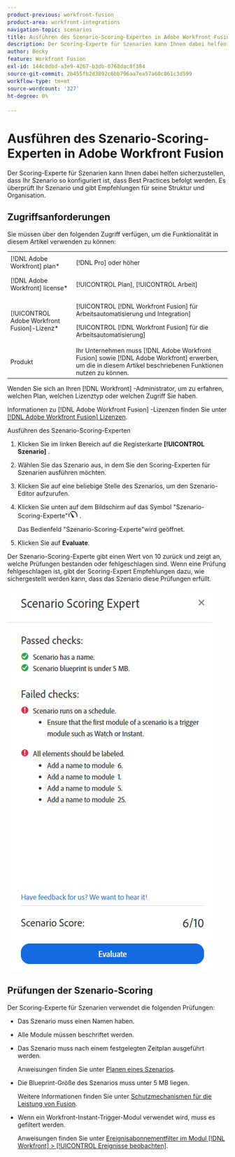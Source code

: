 ```yaml
---
product-previous: workfront-fusion
product-area: workfront-integrations
navigation-topic: scenarios
title: Ausführen des Szenario-Scoring-Experten in Adobe Workfront Fusion
description: Der Scoring-Experte für Szenarien kann Ihnen dabei helfen sicherzustellen, dass Ihr Szenario so konfiguriert ist, dass Best Practices befolgt werden. Es überprüft Ihr Szenario und gibt Empfehlungen für seine Struktur und Organisation.
author: Becky
feature: Workfront Fusion
exl-id: 144c8dbd-a3e9-4267-b3db-0768dac8f384
source-git-commit: 2b455fb2d3892c6bb796aa7ea57a60c861c3d599
workflow-type: tm+mt
source-wordcount: '327'
ht-degree: 0%

---
```


# Ausführen des Szenario-Scoring-Experten in Adobe Workfront Fusion

Der Scoring-Experte für Szenarien kann Ihnen dabei helfen sicherzustellen, dass Ihr Szenario so konfiguriert ist, dass Best Practices befolgt werden. Es überprüft Ihr Szenario und gibt Empfehlungen für seine Struktur und Organisation.

## Zugriffsanforderungen

Sie müssen über den folgenden Zugriff verfügen, um die Funktionalität in diesem Artikel verwenden zu können:

<table style="table-layout:auto">  
 <col> 
 <col> 
 <tbody> 
  <tr> 
    <td role="rowheader">[!DNL Adobe Workfront] plan*</td> 
   <td> <p>[!DNL Pro] oder höher</p> </td> 
  </tr> 
  <tr data-mc-conditions=""> 
   <td role="rowheader">[!DNL Adobe Workfront] license*</td> 
   <td> <p>[!UICONTROL Plan], [!UICONTROL Arbeit]</p> </td> 
  </tr> 
  <tr> 
   <td role="rowheader">[!UICONTROL Adobe Workfront Fusion]-Lizenz*</td> 
  <td> <p>[!UICONTROL [!DNL Workfront Fusion] für Arbeitsautomatisierung und Integration] </p><p>[!UICONTROL [!DNL Workfront Fusion] für die Arbeitsautomatisierung] </p>  </td>    </tr> 
  </tr> 
  <tr> 
   <td role="rowheader">Produkt</td> 
   <td>Ihr Unternehmen muss [!DNL Adobe Workfront Fusion] sowie [!DNL Adobe Workfront] erwerben, um die in diesem Artikel beschriebenen Funktionen nutzen zu können.</td> 
  </tr> 
 </tbody> 
</table>

Wenden Sie sich an Ihren [!DNL Workfront] -Administrator, um zu erfahren, welchen Plan, welchen Lizenztyp oder welchen Zugriff Sie haben.

Informationen zu [!DNL Adobe Workfront Fusion] -Lizenzen finden Sie unter [[!DNL Adobe Workfront Fusion] Lizenzen](../../workfront-fusion/get-started/license-automation-vs-integration.md).

Ausführen des Szenario-Scoring-Experten

1. Klicken Sie im linken Bereich auf die Registerkarte **[!UICONTROL Szenario]** .
1. Wählen Sie das Szenario aus, in dem Sie den Scoring-Experten für Szenarien ausführen möchten.
1. Klicken Sie auf eine beliebige Stelle des Szenarios, um den Szenario-Editor aufzurufen.
1. Klicken Sie unten auf dem Bildschirm auf das Symbol &quot;Szenario-Scoring-Experte&quot;![Scenario Scoring Expert](assets/scoring-expert-icon.png) .

   Das Bedienfeld &quot;Szenario-Scoring-Experte&quot;wird geöffnet.
1. Klicken Sie auf **Evaluate**.

Der Szenario-Scoring-Experte gibt einen Wert von 10 zurück und zeigt an, welche Prüfungen bestanden oder fehlgeschlagen sind. Wenn eine Prüfung fehlgeschlagen ist, gibt der Scoring-Expert Empfehlungen dazu, wie sichergestellt werden kann, dass das Szenario diese Prüfungen erfüllt.

![Szenario-Ergebnis](assets/scenario-score.png)

## Prüfungen der Szenario-Scoring

Der Scoring-Experte für Szenarien verwendet die folgenden Prüfungen:

* Das Szenario muss einen Namen haben.
* Alle Module müssen beschriftet werden.
* Das Szenario muss nach einem festgelegten Zeitplan ausgeführt werden.

  Anweisungen finden Sie unter [Planen eines Szenarios](/help/quicksilver/workfront-fusion/scenarios/schedule-a-scenario.md).
* Die Blueprint-Größe des Szenarios muss unter 5 MB liegen.

  Weitere Informationen finden Sie unter [Schutzmechanismen für die Leistung von Fusion](/help/quicksilver/workfront-fusion/get-started/fusion-performance-guardrails.md#scenarios).
* Wenn ein Workfront-Instant-Trigger-Modul verwendet wird, muss es gefiltert werden.

  Anweisungen finden Sie unter [Ereignisabonnementfilter im Modul  [!DNL Workfront] > [!UICONTROL Ereignisse beobachten]](/help/quicksilver/workfront-fusion/apps-and-their-modules/workfront-modules.md#event-subscription-filters-in-the-workfront--watch-events-module).

